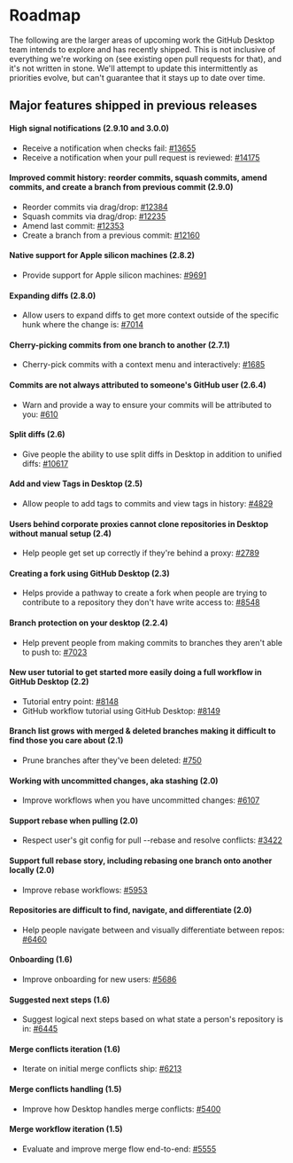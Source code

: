 # Roadmap

The following are the larger areas of upcoming work the GitHub Desktop team intends to explore and has recently shipped. This is not inclusive of everything we're working on (see existing open pull requests for that), and it's not written in stone. We'll attempt to update this intermittently as priorities evolve, but can't guarantee that it stays up to date over time.

## Major features shipped in previous releases

#### High signal notifications (2.9.10 and 3.0.0)

- Receive a notification when checks fail: [#13655](https://github.com/desktop/desktop/pull/14175)
- Receive a notification when your pull request is reviewed: [#14175](https://github.com/desktop/desktop/pull/14175)

#### Improved commit history: reorder commits, squash commits, amend commits, and create a branch from previous commit (2.9.0)

- Reorder commits via drag/drop: [#12384](https://github.com/desktop/desktop/pull/12384)
- Squash commits via drag/drop: [#12235](https://github.com/desktop/desktop/pull/12235)
- Amend last commit: [#12353](https://github.com/desktop/desktop/pull/12353)
- Create a branch from a previous commit: [#12160](https://github.com/desktop/desktop/pull/12160)

#### Native support for Apple silicon machines (2.8.2)

- Provide support for Apple silicon machines: [#9691](https://github.com/desktop/desktop/pull/9691)

#### Expanding diffs (2.8.0)

- Allow users to expand diffs to get more context outside of the specific hunk where the change is: [#7014](https://github.com/desktop/desktop/issues/7014)

#### Cherry-picking commits from one branch to another (2.7.1)

- Cherry-pick commits with a context menu and interactively: [#1685](https://github.com/desktop/desktop/issues/1685)

#### Commits are not always attributed to someone's GitHub user (2.6.4)

- Warn and provide a way to ensure your commits will be attributed to you: [#610](https://github.com/desktop/desktop/issues/610)

#### Split diffs (2.6)

- Give people the ability to use split diffs in Desktop in addition to unified diffs: [#10617](https://github.com/desktop/desktop/issues/10617)

#### Add and view Tags in Desktop (2.5)

- Allow people to add tags to commits and view tags in history: [#4829](https://github.com/desktop/desktop/issues/4829)

#### Users behind corporate proxies cannot clone repositories in Desktop without manual setup (2.4)

- Help people get set up correctly if they're behind a proxy: [#2789](https://github.com/desktop/desktop/issues/2789)

#### Creating a fork using GitHub Desktop (2.3)

- Helps provide a pathway to create a fork when people are trying to contribute to a repository they don't have write access to: [#8548](https://github.com/desktop/desktop/issues/8548)

#### Branch protection on your desktop (2.2.4)

- Help prevent people from making commits to branches they aren't able to push to: [#7023](https://github.com/desktop/desktop/issues/7023)

#### New user tutorial to get started more easily doing a full workflow in GitHub Desktop (2.2)

- Tutorial entry point: [#8148](https://github.com/desktop/desktop/issues/8148)
- GitHub workflow tutorial using GitHub Desktop: [#8149](https://github.com/desktop/desktop/issues/8149)

#### Branch list grows with merged & deleted branches making it difficult to find those you care about (2.1)

- Prune branches after they've been deleted: [#750](https://github.com/desktop/desktop/issues/750)

#### Working with uncommitted changes, aka stashing (2.0)

- Improve workflows when you have uncommitted changes: [#6107](https://github.com/desktop/desktop/issues/6107)

#### Support rebase when pulling (2.0)

- Respect user's git config for pull --rebase and resolve conflicts: [#3422](https://github.com/desktop/desktop/issues/3422)

#### Support full rebase story, including rebasing one branch onto another locally (2.0)

- Improve rebase workflows: [#5953](https://github.com/desktop/desktop/issues/5953)

#### Repositories are difficult to find, navigate, and differentiate (2.0)

- Help people navigate between and visually differentiate between repos: [#6460](https://github.com/desktop/desktop/issues/6460)

#### Onboarding (1.6)
  
- Improve onboarding for new users: [#5686](https://github.com/desktop/desktop/issues/5686)

#### Suggested next steps (1.6)

- Suggest logical next steps based on what state a person's repository is in: [#6445](https://github.com/desktop/desktop/pull/6445)

#### Merge conflicts iteration (1.6)

- Iterate on initial merge conflicts ship: [#6213](https://github.com/desktop/desktop/issues/6213)
  
#### Merge conflicts handling (1.5)

- Improve how Desktop handles merge conflicts: [#5400](https://github.com/desktop/desktop/issues/5400)
  
#### Merge workflow iteration (1.5)

- Evaluate and improve merge flow end-to-end: [#5555](https://github.com/desktop/desktop/issues/5555)

